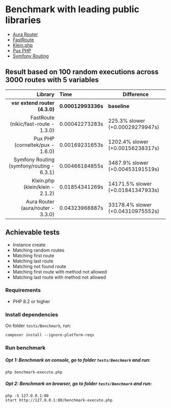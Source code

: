 # Benchmark with leading public libraries

- [Aura Router](https://github.com/auraphp/Aura.Router)
- [FastRoute](https://github.com/nikic/FastRoute)
- [Klein.php](https://github.com/klein/klein.php)
- [Pux PHP](https://github.com/c9s/Pux)
- [Symfony Routing](https://github.com/symfony/routing)

## Result based on 100 random executions across 3000 routes with 5 variables

|                                   Library | Time               | Difference                        |
|------------------------------------------:|:-------------------|-----------------------------------|
|             **vsr extend router (4.3.0)** | **0.00012993336s** | **baseline**                      |
|      FastRoute (nikic/fast-route - 1.3.0) | 0.00042273283s     | 225.3% slower (+0.00029279947s)   |
|           Pux PHP (corneltek/pux - 1.6.0) | 0.00169231653s     | 1202.4% slower (+0.00156238317s)  |
| Symfony Routing (symfony/routing - 6.3.1) | 0.00466184855s     | 3487.9% slower (+0.00453191519s)  |
|           Klein.php (klein/klein - 2.1.2) | 0.01854341269s     | 14171.5% slower (+0.01841347933s) |
|         Aura Router (aura/router - 3.3.0) | 0.04323968887s     | 33178.4% slower (+0.04310975552s) |

## Achievable tests

- Instance create
- Matching random routes
- Matching first route
- Matching last route
- Matching not found route
- Matching first route with method not allowed
- Matching last route with method not allowed

### Requirements

- PHP 8.2 or higher

### Install dependencies

On folder `tests/Benchmark`, run:

```shell
composer install --ignore-platform-reqs
```

### Run benchmark

##### Opt 1: Benchmark on console, go to folder `tests/Benchmark` and run:

```shell
php benchmark-execute.php
```

##### Opt 2: Benchmark on browser, go to folder `tests/Benchmark` and run:

```shell
php -S 127.0.0.1:80
start http://127.0.0.1:80/benchmark-execute.php
```